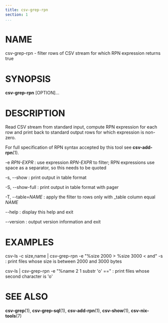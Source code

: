```yaml
---
title: csv-grep-rpn
section: 1
...
```


# NAME #

csv-grep-rpn - filter rows of CSV stream for which RPN expression returns true

# SYNOPSIS #

**csv-grep-rpn** [OPTION]...

# DESCRIPTION #

Read CSV stream from standard input, compute RPN expression for each row
and print back to standard output rows for which expression is non-zero.

For full specification of RPN syntax accepted by this tool see **csv-add-rpn**(1).

-e *RPN-EXPR*
:   use expression *RPN-EXPR* to filter; RPN expressions use space as
a separator, so this needs to be quoted

-s, --show
:   print output in table format

-S, --show-full
:   print output in table format with pager

-T, --table=*NAME*
:   apply the filter to rows only with _table column equal *NAME*

--help
:   display this help and exit

--version
:   output version information and exit

# EXAMPLES #

csv-ls -c size,name | csv-grep-rpn -e "%size 2000 > %size 3000 < and" -s
:   print files whose size is between 2000 and 3000 bytes

csv-ls | csv-grep-rpn -e "%name 2 1 substr 'o' =="
:   print files whose second character is 'o'

# SEE ALSO #

**csv-grep**(1), **csv-grep-sql**(1), **csv-add-rpn**(1), **csv-show**(1),
**csv-nix-tools**(7)
